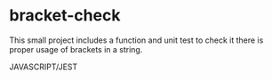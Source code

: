 # bracket-check

This small project includes a function and unit test to check it there is proper usage of brackets in a string.

JAVASCRIPT/JEST 
